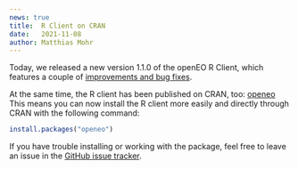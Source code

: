 ```yaml
---
news: true
title:  R Client on CRAN
date:   2021-11-08
author: Matthias Mohr
---
```


Today, we released a new version 1.1.0 of the openEO R Client, which features a couple of [improvements and bug fixes](https://github.com/Open-EO/openeo-r-client/blob/master/NEWS.md#version-110).

At the same time, the R client has been published on CRAN, too: [openeo](https://cran.r-project.org/package=openeo)
This means you can now install the R client more easily and directly through CRAN with the following command:

```r
install.packages("openeo")
```

If you have trouble installing or working with the package, feel free to leave an issue in the [GitHub issue tracker](https://github.com/Open-EO/openeo-r-client/issues).